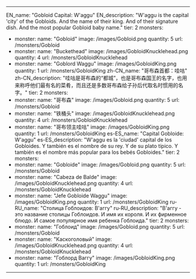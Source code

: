 ---

EN_name: "Gobloid Capital: W'aggu"
EN_description: "W'aggu is the capital 'city' of the Gobloids. And the name of their king. And of their signature dish. And the most popular Gobloid baby name."
tier: 2
monsters:
  - monster:
    name: "Gobloid"
    image: /images/Gobloid.png
    quantity: 5
    url: /monsters/Gobloid
  - monster:
    name: "Buckethead"
    image: /images/GobloidKnucklehead.png
    quantity: 4
    url: /monsters/GobloidKnucklehead
  - monster:
    name: "Goblord Waggu"
    image: /images/GobloidKing.png
    quantity: 1
    url: /monsters/GobloidKing
zh-CN_name: "哥布森首都：哇咕"
zh-CN_description: "哇咕是哥布森的“都城”，也是哥布森国王的名字，也用来称呼他们最有名的菜肴，而且还是多数哥布森给子孙后代取名时惯用的名字。"
tier: 2
monsters:
  - monster:
    name: "哥布森"
    image: /images/Gobloid.png
    quantity: 5
    url: /monsters/Gobloid
  - monster:
    name: "铁桶头"
    image: /images/GobloidKnucklehead.png
    quantity: 4
    url: /monsters/GobloidKnucklehead
  - monster:
    name: "哥布领主哇咕"
    image: /images/GobloidKing.png
    quantity: 1
    url: /monsters/GobloidKing
es-ES_name: "Capital Gobloide: W'aggu"
es-ES_description: "W'aggu es la 'ciudad' capital de los Gobloides. Y también es el nombre de su rey. Y de su plato típico. Y también es el nombre más popular para los bebés Gobloides."
tier: 2
monsters:
  - monster:
    name: "Gobloide"
    image: /images/Gobloid.png
    quantity: 5
    url: /monsters/Gobloid
  - monster:
    name: "Cabeza de Balde"
    image: /images/GobloidKnucklehead.png
    quantity: 4
    url: /monsters/GobloidKnucklehead
  - monster:
    name: "Jefe Gobloide Waggu"
    image: /images/GobloidKing.png
    quantity: 1
    url: /monsters/GobloidKing
ru-RU_name: "Столица Гоблоидов: В'аггу"
ru-RU_description: "В'аггу - это название столицы Гоблоидов. И имя их короля. И их фирменное блюдо. И самое популярное имя ребенка Гоблоида."
tier: 2
monsters:
  - monster:
    name: "Гоблоид"
    image: /images/Gobloid.png
    quantity: 5
    url: /monsters/Gobloid
  - monster:
    name: "Каскоголовый"
    image: /images/GobloidKnucklehead.png
    quantity: 4
    url: /monsters/GobloidKnucklehead
  - monster:
    name: "Гоблорд Ваггу"
    image: /images/GobloidKing.png
    quantity: 1
    url: /monsters/GobloidKing
---
